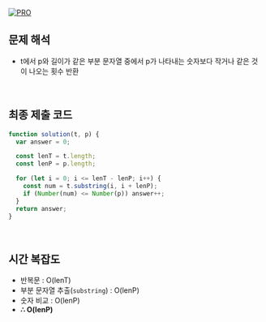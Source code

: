 [![PRO]][Link]

## 문제 해석

- t에서 p와 길이가 같은 부분 문자열 중에서 p가 나타내는 숫자보다 작거나 같은 것이 나오는 횟수 반환

<br>

## 최종 제출 코드

```javascript
function solution(t, p) {
  var answer = 0;

  const lenT = t.length;
  const lenP = p.length;

  for (let i = 0; i <= lenT - lenP; i++) {
    const num = t.substring(i, i + lenP);
    if (Number(num) <= Number(p)) answer++;
  }
  return answer;
}
```

<br>

## 시간 복잡도

- 반복문 : O(lenT)
- 부분 문자열 추출(`substring`) : O(lenP)
- 숫자 비교 : O(lenP)
- **∴ O(lenP)**

<!---------------------------------------------------------------------------->

[PRO]: https://github.com/GoSSaChin/algorithm-js/assets/107768516/67c43b52-bc3f-4571-a249-5519021afbb0
[Link]: https://school.programmers.co.kr/learn/courses/30/lessons/147355

